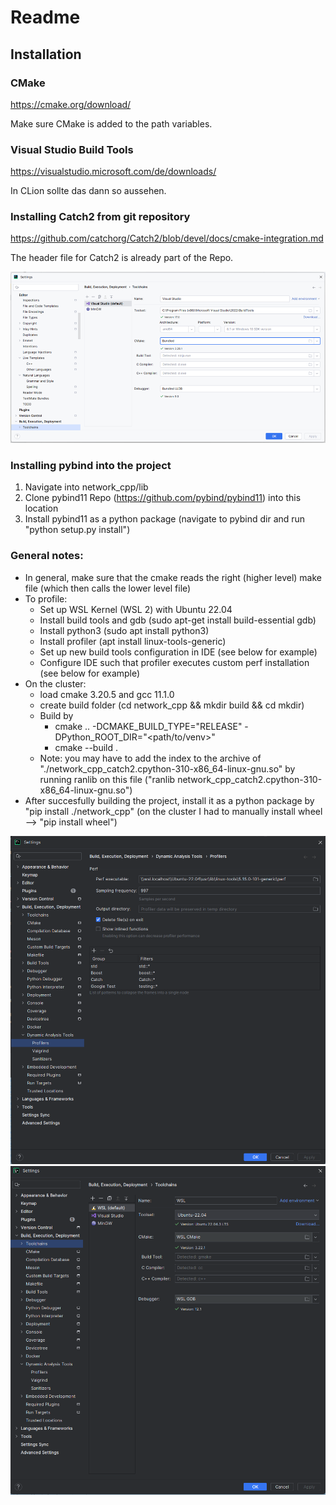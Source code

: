 # Readme

## Installation 

### CMake
https://cmake.org/download/

Make sure CMake is added to the path variables.

### Visual Studio Build Tools
https://visualstudio.microsoft.com/de/downloads/

In CLion sollte das dann so aussehen.

### Installing Catch2 from git repository
https://github.com/catchorg/Catch2/blob/devel/docs/cmake-integration.md

The header file for Catch2 is already part of the Repo.

![img.png](img.png)

### Installing pybind into the project
1.	Navigate into network_cpp/lib
2.	Clone pybind11 Repo (https://github.com/pybind/pybind11) into this location 
3.  Install pybind11 as a python package (navigate to pybind dir and run "python setup.py install")

### General notes:
- In general, make sure that the cmake reads the right (higher level) make file (which then calls the lower level file)
- To profile:
  - Set up WSL Kernel (WSL 2) with Ubuntu 22.04
  - Install build tools and gdb (sudo apt-get install build-essential gdb)
  - Install python3 (sudo apt install python3)
  - Install profiler (apt install linux-tools-generic)
  - Set up new build tools configuration in IDE (see below for example)
  - Configure IDE such that profiler executes custom perf installation (see below for example)
- On the cluster:
  - load cmake 3.20.5 and gcc 11.1.0
  - create build folder (cd network_cpp && mkdir build && cd mkdir)
  - Build by 
    - cmake .. -DCMAKE_BUILD_TYPE="RELEASE" -DPython_ROOT_DIR="<path/to/venv>" 
    - cmake --build .
  - Note: you may have to add the index to the archive of "./network_cpp_catch2.cpython-310-x86_64-linux-gnu.so" by running ranlib on this file ("ranlib network_cpp_catch2.cpython-310-x86_64-linux-gnu.so")
- After succesfully building the project, install it as a python package by "pip install ./network_cpp" (on the cluster I had to manually install wheel --> "pip install wheel")

![img2.png](img2.png)
![img3.png](img3.png)
